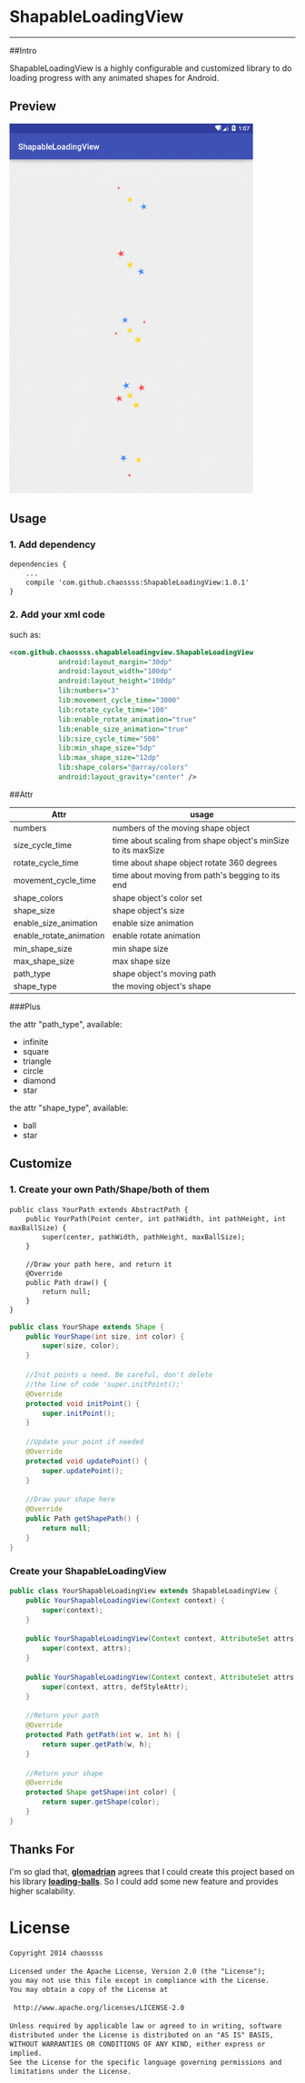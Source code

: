 # ShapableLoadingView
----
##Intro

ShapableLoadingView is a highly configurable and customized library to do loading progress with any animated shapes for Android.

## Preview

![](snapshot.gif)

## Usage

### 1. Add dependency

```
dependencies {
	...
	compile 'com.github.chaossss:ShapableLoadingView:1.0.1'
}
```

### 2. Add your xml code

such as:

```xml
<com.github.chaossss.shapableloadingview.ShapableLoadingView
            android:layout_margin="30dp"
            android:layout_width="100dp"
            android:layout_height="100dp"
            lib:numbers="3"
            lib:movement_cycle_time="3000"
            lib:rotate_cycle_time="100"
            lib:enable_rotate_animation="true"
            lib:enable_size_animation="true"
            lib:size_cycle_time="500"
            lib:min_shape_size="5dp"
            lib:max_shape_size="12dp"
            lib:shape_colors="@array/colors"
            android:layout_gravity="center" />
```

##Attr

| Attr | usage |
|---------|--------|
| numbers | numbers of the moving shape object |
| size_cycle_time | time about scaling from shape object's minSize to its maxSize |
| rotate_cycle_time | time about shape object rotate 360 degrees |
| movement_cycle_time | time about moving from path's begging to its end |
| shape_colors | shape object's color set |
| shape_size | shape object's size |
| enable_size_animation | enable size animation |
| enable_rotate_animation | enable rotate animation |
| min_shape_size | min shape size |
| max_shape_size | max shape size |
| path_type | shape object's moving path |
| shape_type | the moving object's shape |

###Plus

the attr "path_type", available:
-  infinite
-  square
-  triangle
-  circle
-  diamond
-  star
 
the attr "shape_type", available:
-  ball
-  star

## Customize

### 1. Create your own Path/Shape/both of them
```
public class YourPath extends AbstractPath {
    public YourPath(Point center, int pathWidth, int pathHeight, int maxBallSize) {
        super(center, pathWidth, pathHeight, maxBallSize);
    }

	//Draw your path here, and return it
    @Override
    public Path draw() {
        return null;
    }
}
```

```java
public class YourShape extends Shape {
    public YourShape(int size, int color) {
        super(size, color);
    }

	//Init points u need. Be careful, don't delete
	//the line of code 'super.initPoint();'
    @Override
    protected void initPoint() {
        super.initPoint();
    }

	//Update your point if needed
    @Override
    protected void updatePoint() {
        super.updatePoint();
    }

	//Draw your shape here
    @Override
    public Path getShapePath() {
        return null;
    }
}
```

### Create your ShapableLoadingView
```java
public class YourShapableLoadingView extends ShapableLoadingView {
    public YourShapableLoadingView(Context context) {
        super(context);
    }

    public YourShapableLoadingView(Context context, AttributeSet attrs) {
        super(context, attrs);
    }

    public YourShapableLoadingView(Context context, AttributeSet attrs, int defStyleAttr) {
        super(context, attrs, defStyleAttr);
    }

	//Return your path
    @Override
    protected Path getPath(int w, int h) {
        return super.getPath(w, h);
    }

	//Return your shape
    @Override
    protected Shape getShape(int color) {
        return super.getShape(color);
    }
}
```

## Thanks For

I'm so glad that, [**glomadrian**](https://github.com/glomadrian) agrees that I could create this project based on his library [**loading-balls**](https://github.com/glomadrian/loading-balls). So I could add some new feature and provides higher scalability.

License
============

    Copyright 2014 chaossss

	Licensed under the Apache License, Version 2.0 (the "License");
	you may not use this file except in compliance with the License.
	You may obtain a copy of the License at

     http://www.apache.org/licenses/LICENSE-2.0

	Unless required by applicable law or agreed to in writing, software
	distributed under the License is distributed on an "AS IS" BASIS,
	WITHOUT WARRANTIES OR CONDITIONS OF ANY KIND, either express or implied.
	See the License for the specific language governing permissions and
	limitations under the License.
